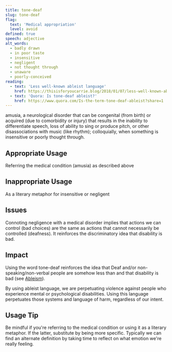 ```yaml
---
title: tone-deaf
slug: tone-deaf
flag:
  text: 'Medical appropriation'
  level: avoid
defined: true
speech: adjective
alt_words:
  - badly drawn
  - in poor taste
  - insensitive
  - negligent
  - not thought through
  - unaware
  - poorly-conceived
reading:
  - text: 'Less well-known ableist language'
    href: https://thisisforyoucarrie.blog/2018/01/07/less-well-known-ableist-language/
  - text: 'Quora: Is tone-deaf ableist?'
    href: https://www.quora.com/Is-the-term-tone-deaf-ableist?share=1
---
```


amusia, a neurological disorder that can be congenital (from birth) or acquired (due to comorbidity or injury) that results in the inability to differentiate speech, loss of ability to sing or produce pitch, or other disassociations with music (like rhythm); colloquially, when something is insensitive or poorly thought through.

## Appropriate Usage

Referring the medical condition (amusia) as described above

## Inappropriate Usage

As a literary metaphor for insensitive or negligent

## Issues

Connoting negligence with a medical disorder implies that actions we can control (bad choices) are the same as actions that cannot necessarily be controlled (deafness). It reinforces the discriminatory idea that disability is bad.

## Impact

Using the word tone-deaf reinforces the idea that Deaf and/or non-speaking/non-verbal people are somehow less than and that disability is bad (see [Ableism](/definitions/ableism)).

By using ableist language, we are perpetuating violence against people who experience mental or psychological disabilities. Using this language perpetuates those systems and language of harm, regardless of our intent.

## Usage Tip

Be mindful if you're referring to the medical condition or using it as a literary metaphor. If the latter, substitute by being more specific. Typically we can find an alternate definition by taking time to reflect on what emotion we're really feeling.
